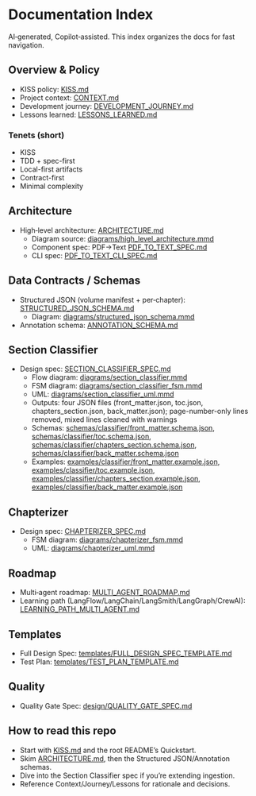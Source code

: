 # Documentation Index

AI‑generated, Copilot‑assisted. This index organizes the docs for fast navigation.

## Overview & Policy

- KISS policy: [KISS.md](KISS.md)
- Project context: [CONTEXT.md](CONTEXT.md)
- Development journey: [DEVELOPMENT_JOURNEY.md](DEVELOPMENT_JOURNEY.md)
- Lessons learned: [LESSONS_LEARNED.md](LESSONS_LEARNED.md)

### Tenets (short)

- KISS
- TDD + spec-first
- Local-first artifacts
- Contract-first
- Minimal complexity

## Architecture

- High‑level architecture: [ARCHITECTURE.md](ARCHITECTURE.md)
  - Diagram source: [diagrams/high_level_architecture.mmd](diagrams/high_level_architecture.mmd)
  - Component spec: PDF→Text [PDF_TO_TEXT_SPEC.md](PDF_TO_TEXT_SPEC.md)
  - CLI spec: [PDF_TO_TEXT_CLI_SPEC.md](PDF_TO_TEXT_CLI_SPEC.md)

## Data Contracts / Schemas

- Structured JSON (volume manifest + per‑chapter): [STRUCTURED_JSON_SCHEMA.md](STRUCTURED_JSON_SCHEMA.md)
  - Diagram: [diagrams/structured_json_schema.mmd](diagrams/structured_json_schema.mmd)
- Annotation schema: [ANNOTATION_SCHEMA.md](ANNOTATION_SCHEMA.md)

## Section Classifier

- Design spec: [SECTION_CLASSIFIER_SPEC.md](SECTION_CLASSIFIER_SPEC.md)
  - Flow diagram: [diagrams/section_classifier.mmd](diagrams/section_classifier.mmd)
  - FSM diagram: [diagrams/section_classifier_fsm.mmd](diagrams/section_classifier_fsm.mmd)
  - UML: [diagrams/section_classifier_uml.mmd](diagrams/section_classifier_uml.mmd)
  - Outputs: four JSON files (front_matter.json, toc.json, chapters_section.json, back_matter.json); page-number-only lines removed, mixed lines cleaned with warnings
  - Schemas: [schemas/classifier/front_matter.schema.json](schemas/classifier/front_matter.schema.json), [schemas/classifier/toc.schema.json](schemas/classifier/toc.schema.json), [schemas/classifier/chapters_section.schema.json](schemas/classifier/chapters_section.schema.json), [schemas/classifier/back_matter.schema.json](schemas/classifier/back_matter.schema.json)
  - Examples: [examples/classifier/front_matter.example.json](examples/classifier/front_matter.example.json), [examples/classifier/toc.example.json](examples/classifier/toc.example.json), [examples/classifier/chapters_section.example.json](examples/classifier/chapters_section.example.json), [examples/classifier/back_matter.example.json](examples/classifier/back_matter.example.json)

## Chapterizer

- Design spec: [CHAPTERIZER_SPEC.md](CHAPTERIZER_SPEC.md)
  - FSM diagram: [diagrams/chapterizer_fsm.mmd](diagrams/chapterizer_fsm.mmd)
  - UML: [diagrams/chapterizer_uml.mmd](diagrams/chapterizer_uml.mmd)

## Roadmap

- Multi‑agent roadmap: [MULTI_AGENT_ROADMAP.md](MULTI_AGENT_ROADMAP.md)
- Learning path (LangFlow/LangChain/LangSmith/LangGraph/CrewAI): [LEARNING_PATH_MULTI_AGENT.md](LEARNING_PATH_MULTI_AGENT.md)

## Templates

- Full Design Spec: [templates/FULL_DESIGN_SPEC_TEMPLATE.md](templates/FULL_DESIGN_SPEC_TEMPLATE.md)
- Test Plan: [templates/TEST_PLAN_TEMPLATE.md](templates/TEST_PLAN_TEMPLATE.md)

## Quality

- Quality Gate Spec: [design/QUALITY_GATE_SPEC.md](design/QUALITY_GATE_SPEC.md)

## How to read this repo

- Start with [KISS.md](KISS.md) and the root README’s Quickstart.
- Skim [ARCHITECTURE.md](ARCHITECTURE.md), then the Structured JSON/Annotation schemas.
- Dive into the Section Classifier spec if you’re extending ingestion.
- Reference Context/Journey/Lessons for rationale and decisions.
